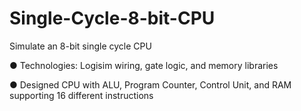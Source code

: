 # Single-Cycle-8-bit-CPU
Simulate an 8-bit single cycle CPU

● Technologies: Logisim wiring, gate logic, and memory libraries

● Designed CPU with ALU, Program Counter, Control Unit, and RAM supporting 16 different instructions
